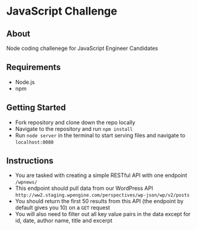 # JavaScript Challenge

## About
Node coding challenege for JavaScript Engineer Candidates

## Requirements
- Node.js
- npm

## Getting Started
- Fork repository and clone down the repo locally
- Navigate to the repository and run ``npm install``
- Run ``node server`` in the terminal to start serving files and navigate to ``localhost:8080``

## Instructions
- You are tasked with creating a simple RESTful API with one endpoint ``/wpnews/``
- This endpoint should pull data from our WordPress API ``http://ww2.staging.wpengine.com/perspectives/wp-json/wp/v2/posts``
- You should return the first 50 results from this API (the endpoint by default gives you 10) on a ``GET`` request
- You will also need to filter out all key value pairs in the data except for id, date, author name, title and excerpt
